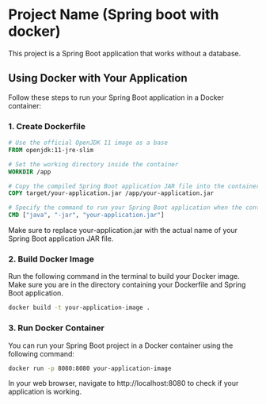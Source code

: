 # Project Name (Spring boot with docker)

This project is a Spring Boot application that works without a database.

## Using Docker with Your Application

Follow these steps to run your Spring Boot application in a Docker container:

### 1. Create Dockerfile

```Dockerfile
# Use the official OpenJDK 11 image as a base
FROM openjdk:11-jre-slim

# Set the working directory inside the container
WORKDIR /app

# Copy the compiled Spring Boot application JAR file into the container
COPY target/your-application.jar /app/your-application.jar

# Specify the command to run your Spring Boot application when the container starts
CMD ["java", "-jar", "your-application.jar"]
```
Make sure to replace your-application.jar with the actual name of your Spring Boot application JAR file.
### 2. Build Docker Image
Run the following command in the terminal to build your Docker image. Make sure you are in the directory containing your Dockerfile and Spring Boot application.

```bash
docker build -t your-application-image .
```

### 3. Run Docker Container
You can run your Spring Boot project in a Docker container using the following command:
```bash
docker run -p 8080:8080 your-application-image
```
In your web browser, navigate to http://localhost:8080 to check if your application is working.
